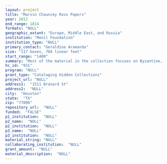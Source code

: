 ```yaml
--- 
layout: project 
title: "Marvin Chauncey Ross Papers"
year: 2012
end_range: 1814
formats: "NULL"
geographic_extant: "Europe, Middle East, and Russia"
institution: "Menil Foundation"
institution_type: "NULL"
primary_contact: "Geraldine Aramanda"
size: "117 boxes, 704 linear feet"
start_range: "1400"
summary: "Most of the material in the collection focuses on Byzantine, medieval, and Russian objects—metalwork, ceramics, glyptics, jewelry, enamels, mosaics, and paintings, sculpture, and drawings. The correspondence comes from museum curators and directors, photographers, commercial galleries, and private collectors worldwide. Since the collection is not cataloged, a selection of four cases was processed in order to estimate the amount of material needed for preservation of the contents and the subject and sources were recorded. Box 001: Contents: 6 folders—260 photographs; 7 postcards; correspondence; publications; notes. Partial summary of Subjects: Constantinian porphyry sarcophagus, 15c; Conques Treasure, France, 13 c; 11 c silver gild book covers; 7 c coins; 11 c mosaic; Thomas Loraine McKenney, Sketches of a Tour to the Lakes, 1814; 6 c Syrian silver bowl; 1-2 c limestone Paymyrene funerary stele; 4 c mosaics; 14-13 c BC Mycenean gold dish; Guarrazal Treasure 7 c. Partial summary of Sources: Giraudon, Paris; A. John Hugh-Smith Coll.; Virginia Mus of Art; MFA, Houston; Kofler-Truniger, Luzern; Bibl. Nat., Paris; Scala; Louvre; American Numismatic Soc.; Instanbul Archeol. Mus; Dumbarton Oaks; Hermitage Mus, St Petersburg; Cornelius C. Vermeule, MFA, Boston; RISD; Palazzo Carignano, Turn; Charles Parkhurst, Oberlin, Allen Mem Art Mus; Venice Accademia; Abegg-Stiftung Bern; Hispanic Soc of Amer., NY; Marguerite Mallon, Rome; Walters Art Gallery, Baltimore."
hc_id: "931"
program: "NULL"
grant_type: "Cataloging Hidden Collections"
project_url: "NULL"
address1:  "1511 Branard St"
address2:  "NULL"
city:  "Houston"
state:  "TX"
zip: "77006"
repository_url:  "NULL"
funded:  "FALSE"
p1_institution:  "NULL"
p2_name:  "NULL"
p2_institution:  "NULL"
p3_name:  "NULL"
p3_institution:  "NULL"
material_string: "NULL"
collaborating_institution:  "NULL"
grant_amount:  "NULL"
material_description:  "NULL"
---
```

